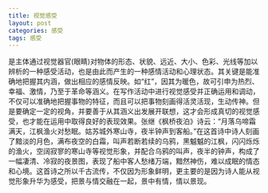 ```yaml
---
title: 视觉感受
layout: post
categories: 感受
tags: 感受
---
```


是主体通过视觉器官(眼睛)对物体的形态、状貌、远近、大小、色彩、光线等加以辨析的一种感受活动，也是由此而产生的一种感情活动和心理状态。其关键是能准确地把握其内涵，做出相应的感情反映。如“红”，因其为暖色，故可引申为热烈、幸福、激情，乃至于革命等涵义。在写作活动中进行视觉感受并正确运用和调动，不仅可以准确地把握事物的特征，而且可以把事物刻画得活灵活现，生动传神。但是要确定一定的视角，并要善于从其涵义出发展开联想，这才会形成真切的视觉感受，也才能在运用中取得良好的表现效果。张继《枫桥夜泊》诗云：“月落乌啼霜满天，江枫渔火对愁眠。姑苏城外寒山寺，夜半钟声到客船。”在这首诗中诗人刻画了黯淡的月色，满布夜空的白霜，叫声若断若续的乌鸦，黑魆魆的江枫，闪闪烁烁的渔火，空阔寂寥的寒山寺等视觉形象，并配合乌鸦的叫声，夜半的钟声，构成了一幅凄清、冷寂的夜景图，表现了船中客人愁绪万端，黯然神伤，难以成眠的情态和心境。这首诗之所以千古流传，不仅因为形象鲜明，更主要的是因为诗人能从视觉形象升华为感受，把景与情交融在一起，景中有情，情以景现。 